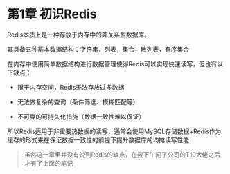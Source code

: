 # 第1章 初识Redis

Redis本质上是一种存放于内存中的非关系型数据库。

其具备五种基本数据结构：字符串，列表，集合，散列表，有序集合

在内存中使用简单数据结构进行数据管理使得Redis可以实现快速读写，但也有以下缺点：

+ 限于内存空间，Redis无法存放过多数据
+ 无法做复杂的查询（条件筛选、模糊匹配等）

+ 不可靠的可持久化措施（数据一致性难以保证）

所以Redis适用于非重要热数据的读写，通常会使用MySQL存储数据+Redis作为缓存的形式来在保证数据一致性的前提下提升数据库的均摊读写性能

> 虽然这一章里并没有说到Redis的缺点，在我下午问了公司的T10大佬之后才有了上面的笔记